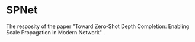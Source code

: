 # SPNet
The resposity of the paper "Toward Zero-Shot Depth Completion: Enabling Scale Propagation in Modern Network" .

